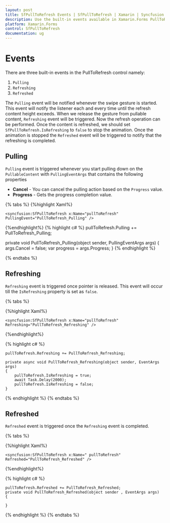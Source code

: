 ```yaml
---
layout: post
title: SfPullToRefresh Events | SfPullToRefresh | Xamarin | Syncfusion
description: Use the built-in events available in Xamarin.Forms PullToRefresh control to control the pulling and refresh action.
platform: Xamarin.Forms 
control: SfPullToRefresh 
documentation: ug
---
```


# Events

There are three built-in events in the PullToRefresh control namely:

1. `Pulling`
2. `Refreshing`
3. `Refreshed`

The `Pulling` event will be notified whenever the swipe gesture is started. This event will notify the listener each and every time until the refresh content height exceeds. When we release the gesture from pullable content, `Refreshing` event will be triggered. Now the refresh operation can be performed. Once the content is refreshed, we should set `SfPullToRefresh.IsRefreshing` to `false` to stop the animation. Once the animation is stopped the `Refreshed` event will be triggered to notify that the refreshing is completed. 

## Pulling

`Pulling` event is triggered whenever you start pulling down on the `PullableContent` with `PullingEventArgs` that contains the following properties

* **Cancel** - You can cancel the pulling action based on the `Progress` value.
* **Progress** - Gets the progress completion value.

{% tabs %}
{%highlight Xaml%}

    <syncfusion:SfPullToRefresh x:Name="pullToRefresh" PullingEvent="PullToRefresh_Pulling" />

{%endhighlight%}
{% highlight c# %}
  pullToRefresh.Pulling += PullToRefresh_Pulling;

  private void PullToRefresh_Pulling(object sender, PullingEventArgs args)
  {
    args.Cancel = false;
    var progress = args.Progress;
  }
{% endhighlight %}


{% endtabs %}

## Refreshing

`Refreshing` event is triggered once pointer is released. This event will occur till the `IsRefreshing` property is set as `false`.

{% tabs %}



{%highlight Xaml%}

    <syncfusion:SfPullToRefresh x:Name="pullToRefresh" Refreshing="PullToRefresh_Refreshing" />

{%endhighlight%}

{% highlight c# %}

    pullToRefresh.Refreshing += PullToRefresh_Refreshing;
   
    private async void PullToRefresh_Refreshing(object sender, EventArgs args)
    {
        pullToRefresh.IsRefreshing = true;
        await Task.Delay(2000);
        pullToRefresh.IsRefreshing = false;
    }
{% endhighlight %}
{% endtabs %}

## Refreshed

`Refreshed` event is triggered once the `Refreshing` event is completed.

{% tabs %}


{%highlight Xaml%}

    <syncfusion:SfPullToRefresh x:Name=" pullToRefresh" Refreshed="PullToRefresh_Refreshed" />

{%endhighlight%}

{% highlight c# %}

    pullToRefresh.Refreshed += PullToRefresh_Refreshed;
    private void PullToRefresh_Refreshed(object sender , EventArgs args)
    {
        
    }

{% endhighlight %}
{% endtabs %}
